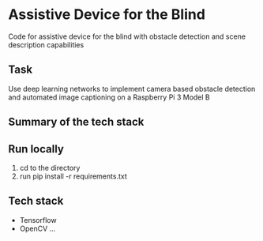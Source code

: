 # Assistive Device for the Blind
Code for assistive device for the blind with obstacle detection and scene description capabilities

## Task
Use deep learning networks to implement camera based obstacle detection and automated image captioning on a Raspberry Pi 3 Model B

## Summary of the tech stack
<more docs to follow>
  
## Run locally
1. cd to the directory
2. run pip install -r requirements.txt

## Tech stack
* Tensorflow
* OpenCV
...
<more docs to follow>


